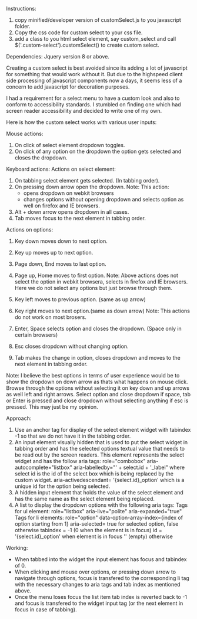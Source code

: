 Instructions:

1. copy minified/developer version of customSelect.js to you javascript folder.
2. Copy the css code for custom select to your css file.
3. add a class to you html select element, say custom_select and call $('.custom-select').customSelect() to create custom select.

Dependencies:
Jquery version 8 or above.

Creating a custom select is best avoided since its adding a lot of javascript for something that would work without it. But due to the highspeed client side processing of javascript components now a days, it seems less of a concern to add javascript for decoration purposes.

I had a requirement for a select menu to have a custom look and also to conform to accessibility standards. I stumbled on finding one which had screen reader accessibility and decided to write one of my own.

Here is how the custom select works with various user inputs:

Mouse actions:
1. On click of select element dropdown toggles.
2. On click of any option on the dropdown the option gets selected and closes the dropdown.

Keyboard actions:
Actions on select element:
1. On tabbing select element gets selected. (In tabbing order).
2. On pressing down arrow open the dropdown.
Note: This action:
	- opens dropdown on webkit browsers
	- changes options without opening dropdown and selects option as well on firefox and IE browsers.
3. Alt + down arrow opens dropdown in all cases.
4. Tab moves focus to the next element in tabbing order.

Actions on options:
1. Key down moves down to next option.
2. Key up moves up to next option.
3. Page down, End moves to last option.
4. Page up, Home moves to first option.
Note: Above actions does not select the option in webkit browsera, selects in firefox and IE browsers. Here we do not select any options but just browse through them.

5. Key left moves to previous option. (same as up arrow)
6. Key right moves to next option.(same as down arrow)
Note: This actions do not work on most brosers.

7. Enter, Space selects option and closes the dropdown. (Space only in certain browsers)
8. Esc closes dropdown without changing option.
9. Tab makes the change in option, closes dropdown and moves to the  next element in tabbing order.

Note: I believe the best options in terms of user experience would be to show the dropdown on down arrow as thats what happens on mouse click. Browse through the options without selecting it on key down and up arrows as well left and right arrows. Select option and close dropdown if space, tab or Enter is pressed and close dropdown without selecting anything if esc is pressed. This may just be my opinion.

Approach:

1. Use an anchor tag for display of the select element widget with tabindex -1 so that we do not have it in the tabbing order.
2. An input element visually hidden that is used to put the select widget in tabbing order and has the selected options textual value that needs to be read out by the screen readers. This element represents the select widget and has the follow aria tags:
  role="combobox"
  aria-autocomplete="listbox"
  aria-labelledby="' + select.id + '_label"  where select id is the id of the select box which is being replaced by the custom widget.
  aria-activedescendant= '{select.id}_option' which is a unique id for the option being selected.
 3. A hidden input element that holds the value of the select element and has the same name as the select element being replaced.
 4. A list to display the dropdown options with the following aria tags:
 	Tags for ul element:
 		role="listbox"
 		aria-live="polite"
 		aria-expanded="true"
 	Tags for li elements:
 		role="option"
 		data-option-array-index={index of option starting from 1}
 		aria-selected= true for selected option, false otherwise
 		tabindex = -1 (0 when the element is in focus)
 		id = '{select.id}_option' when element is in focus '' (empty) otherwise

 Working: 
  - When tabbed into the widget the input element has focus and tabindex of 0. 
  - When clicking and mouse over options, or pressing down arrow to navigate through options, focus is transfered to the corresponding li tag with the necessary changes to aria tags and tab index as mentioned above.
  - Once the menu loses focus the list item tab index is reverted back to -1 and focus is transfered to the widget input tag (or the next element in focus in case of tabbing).

